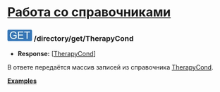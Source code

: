 [Работа со справочниками](../../index.md)
=========================================

### ![GET](../../../../img/get.png) /directory/get/TherapyCond
* **Response:** [[TherapyCond](../../../../types.md#therapycond)]

В ответе передаётся массив записей из справочника [TherapyCond](../../../../types.md#therapycond).

**[Examples](examples/get.md)**